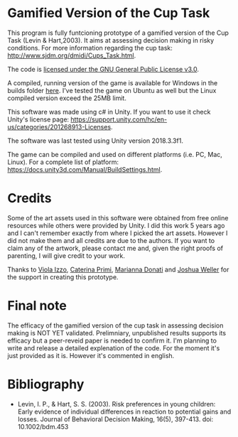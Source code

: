 # Gamified Version of the Cup Task

This program is fully funtcioning prototype of a gamified version of the Cup Task (Levin & Hart,2003). It aims at assessing decision making in risky conditions. For more information regarding the cup task: http://www.sjdm.org/dmidi/Cups_Task.html.

The code is [licensed under the GNU General Public License v3.0](https://github.com/giulio-ammannato/gamified_cup_task/blob/main/LICENSE).

A compiled, running version of the game is available for Windows in the builds folder [here](https://github.com/giulio-ammannato/gamified_cup_task/tree/main/Builds). I've tested the game on Ubuntu as well but the  Linux compiled version exceed the 25MB limit.

This software was made using c# in Unity. If you want to use it check Unity's license page: https://support.unity.com/hc/en-us/categories/201268913-Licenses.

The software was last tested using Unity version 2018.3.3f1.

The game can be compiled and used on different platforms (i.e. PC, Mac, Linux). For a complete list of platform: https://docs.unity3d.com/Manual/BuildSettings.html.

# Credits

Some of the art assets used in this software were obtained from free online resources while others were provided by Unity. I did this work 5 years ago and I can't remember exactly from where I picked the art assets. However I did not make them and all credits are due to the authors. If you want to claim any of the artwork, please contact me and, given the right proofs of parenting, I will give credit to your work.

Thanks to [Viola Izzo](https://www.researchgate.net/profile/Viola_Izzo), [Caterina Primi](https://www.researchgate.net/profile/Caterina_Primi2), [Marianna Donati](https://www.researchgate.net/profile/Maria_Donati2) and [Joshua Weller](https://www.researchgate.net/profile/Joshua_Weller) for the support in creating this prototype.

# Final note
The efficacy of the gamified version of the cup task in assessing decision making is NOT YET validated. Prelimniary, unpublished results supports its efficacy but a peer-reveid paper is needed to confirm it.
I'm planning to write and release a detailed explenation of the code. For the moment it's just provided as it is. However it's commented in english.

# Bibliography

  * Levin, I. P., & Hart, S. S. (2003). Risk preferences in young children: Early evidence of individual differences in reaction to potential gains and losses. Journal of Behavioral Decision Making, 16(5), 397-413. doi: 10.1002/bdm.453
